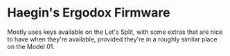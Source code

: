 # Haegin's Ergodox Firmware

Mostly uses keys available on the Let's Split, with some extras that are nice
to have when they're available, provided they're in a roughly similar place on
the Model 01.

